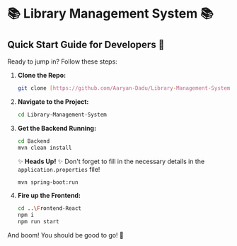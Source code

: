 # 📚 Library Management System 📚

## Quick Start Guide for Developers 🚀

Ready to jump in? Follow these steps:

1.  **Clone the Repo:**
    ```bash
    git clone [https://github.com/Aaryan-Dadu/Library-Management-System.git](https://github.com/Aaryan-Dadu/Library-Management-System.git)
    ```

2.  **Navigate to the Project:**
    ```bash
    cd Library-Management-System
    ```

3.  **Get the Backend Running:**
    ```bash
    cd Backend
    mvn clean install
    ```
    ✨ **Heads Up!** ✨ Don't forget to fill in the necessary details in the `application.properties` file!
    ```bash
    mvn spring-boot:run
    ```

4.  **Fire up the Frontend:**
    ```bash
    cd ..\Frontend-React
    npm i
    npm run start
    ```

And boom! You should be good to go! 🎉
